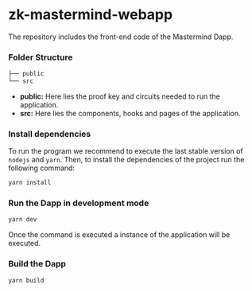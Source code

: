 # zk-mastermind-webapp

The repository includes the front-end code of the Mastermind Dapp. 

### Folder Structure

```sh
├── public
└── src
```

* **public:** Here lies the proof key and circuits needed to run the application.
* **src:** Here lies the components, hooks and pages of the application.

### Install dependencies

To run the program we recommend to execute the last stable version of `nodejs` and `yarn`. Then, to install the dependencies of the project run the following command:

```sh
yarn install
```
 
### Run the Dapp in development mode

```sh
yarn dev
```

Once the command is executed a instance of the application will be executed.

### Build the Dapp

```sh
yarn build
``` 
